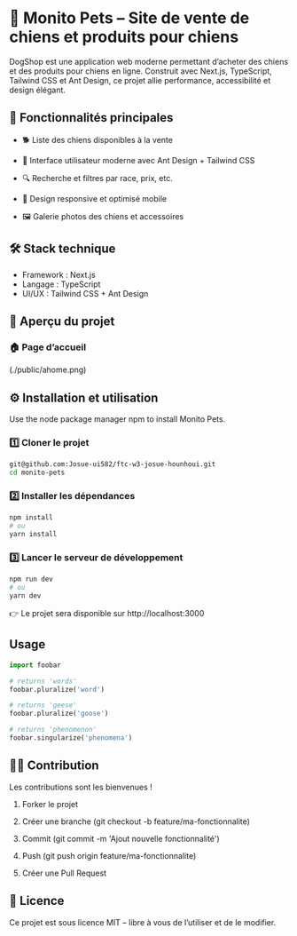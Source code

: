 # 🐶 Monito Pets – Site de vente de chiens et produits pour chiens

DogShop est une application web moderne permettant d’acheter des chiens et des produits pour chiens en ligne. Construit avec Next.js, TypeScript, Tailwind CSS et Ant Design, ce projet allie performance, accessibilité et design élégant.

## 🚀 Fonctionnalités principales

- 🐕 Liste des chiens disponibles à la vente

- 🎨 Interface utilisateur moderne avec Ant Design + Tailwind CSS

- 🔍 Recherche et filtres par race, prix, etc.

- 📱 Design responsive et optimisé mobile

- 🖼️ Galerie photos des chiens et accessoires

## 🛠️ Stack technique

- Framework : Next.js
- Langage : TypeScript
- UI/UX : Tailwind CSS + Ant Design

## 📸 Aperçu du projet

### 🏠 Page d’accueil

(./public/ahome.png)

## ⚙️ Installation et utilisation

Use the node package manager npm to install Monito Pets.

### 1️⃣ Cloner le projet

```bash
git@github.com:Josue-ui582/ftc-w3-josue-hounhoui.git
cd monito-pets

```

### 2️⃣ Installer les dépendances

```bash
npm install
# ou
yarn install
```

### 3️⃣ Lancer le serveur de développement

```bash
npm run dev
# ou
yarn dev
```
👉 Le projet sera disponible sur http://localhost:3000

## Usage

```python
import foobar

# returns 'words'
foobar.pluralize('word')

# returns 'geese'
foobar.pluralize('goose')

# returns 'phenomenon'
foobar.singularize('phenomena')
```

## 👨‍💻 Contribution

Les contributions sont les bienvenues !

1. Forker le projet

2. Créer une branche (git checkout -b feature/ma-fonctionnalite)

3. Commit (git commit -m 'Ajout nouvelle fonctionnalité')

4. Push (git push origin feature/ma-fonctionnalite)

5. Créer une Pull Request

## 📜 Licence

Ce projet est sous licence MIT – libre à vous de l’utiliser et de le modifier.
